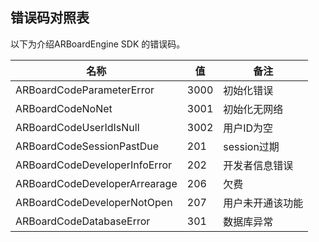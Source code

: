 ## 错误码对照表

以下为介绍ARBoardEngine SDK 的错误码。

名称 | 值            | 备注
---|------------------------------|----
ARBoardCodeParameterError | 3000 | 初始化错误
ARBoardCodeNoNet | 3001 | 初始化无网络
ARBoardCodeUserIdIsNull | 3002 | 用户ID为空
ARBoardCodeSessionPastDue | 201 | session过期
ARBoardCodeDeveloperInfoError | 202 | 开发者信息错误
ARBoardCodeDeveloperArrearage | 206 | 欠费
ARBoardCodeDeveloperNotOpen | 207 | 用户未开通该功能
ARBoardCodeDatabaseError | 301 | 数据库异常